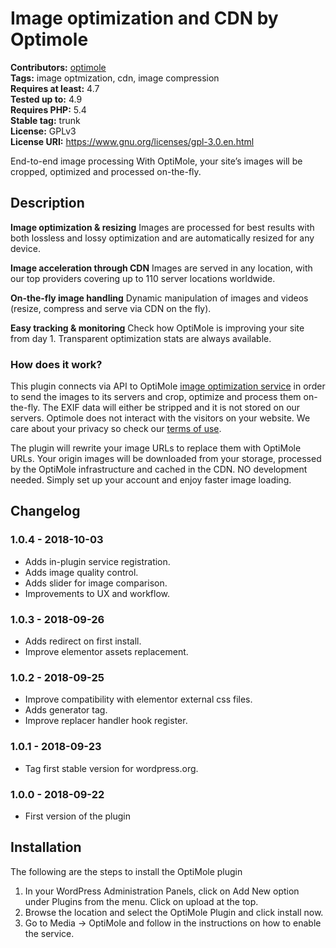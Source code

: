 # Image optimization and CDN by Optimole #
**Contributors:** [optimole](https://profiles.wordpress.org/optimole)  
**Tags:** image optmization, cdn, image compression  
**Requires at least:** 4.7  
**Tested up to:** 4.9  
**Requires PHP:** 5.4  
**Stable tag:** trunk  
**License:** GPLv3  
**License URI:** https://www.gnu.org/licenses/gpl-3.0.en.html  

End-to-end image processing
With OptiMole, your site’s images will be cropped, optimized and processed on-the-fly.


## Description ##
**Image optimization & resizing**
Images are processed for best results with both lossless and lossy optimization and are automatically resized for any device.

**Image acceleration through CDN**
Images are served in any location, with our top providers covering up to 110 server locations worldwide.

**On-the-fly image handling**
Dynamic manipulation of images and videos (resize, compress and serve via CDN on the fly).

**Easy tracking & monitoring**
Check how OptiMole is improving your site from day 1. Transparent optimization stats are always available.

### How does it work? ###

This plugin connects via API to OptiMole [image optimization service](https://optimole.com/) in order to send the images to its servers and crop, optimize and process them on-the-fly. The EXIF data will either be stripped and it is not stored on our servers. Optimole does not interact with the visitors on your website. We care about your privacy so check our [terms of use](https://optimole.com/terms/).

The plugin will rewrite your image URLs to replace them with OptiMole URLs. Your origin images will be downloaded from your storage, processed by the OptiMole infrastructure and cached in the CDN. NO development needed. Simply set up your account and enjoy faster image loading.

## Changelog ##
### 1.0.4 - 2018-10-03  ###

* Adds in-plugin service registration.
* Adds image quality control.
* Adds slider for image comparison.
* Improvements to UX and workflow.


### 1.0.3 - 2018-09-26  ###

* Adds redirect on first install.
* Improve elementor assets replacement.


### 1.0.2 - 2018-09-25  ###

* Improve compatibility with elementor external css files.
* Adds generator tag.
* Improve replacer handler hook register.


### 1.0.1 - 2018-09-23  ###

* Tag first stable version for wordpress.org.



### 1.0.0 - 2018-09-22 ###
* First version of the plugin

## Installation ##
The following are the steps to install the OptiMole plugin

1. In your WordPress Administration Panels, click on Add New option under Plugins from the menu.
Click on upload at the top.
2. Browse the location and select the OptiMole Plugin and click install now.
3. Go to Media -> OptiMole and follow in the instructions on how to enable the service.